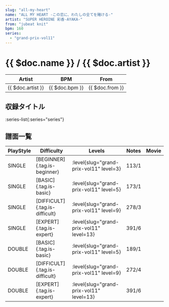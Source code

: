 ```yaml
---
slug: "all-my-heart"
name: "ALL MY HEART -この恋に、わたしの全てを賭ける-"
artist: "SUPER HEROINE 彩香-AYAKA-"
from: "jubeat knit"
bpm: 160
series:
  - "grand-prix-vol11"
---
```


# {{ $doc.name }} / {{ $doc.artist }}

|Artist|BPM|From|
|------|---|----|
|{{ $doc.artist }}|{{ $doc.bpm }}|{{ $doc.from }}|

## 収録タイトル

:series-list{:series="series"}

## 譜面一覧

|PlayStyle|Difficulty|Levels|Notes|Movie|
|---------|----------|------|-----|-----|
|SINGLE|[BEGINNER]{.tag.is-beginner}|<div class="field is-grouped is-grouped-multiline"> :level{slug="grand-prix-vol11" level=3}</div>|113/1||
|SINGLE|[BASIC]{.tag.is-basic}|<div class="field is-grouped is-grouped-multiline"> :level{slug="grand-prix-vol11" level=5}</div>|173/1||
|SINGLE|[DIFFICULT]{.tag.is-difficult}|<div class="field is-grouped is-grouped-multiline"> :level{slug="grand-prix-vol11" level=9}</div>|278/3||
|SINGLE|[EXPERT]{.tag.is-expert}|<div class="field is-grouped is-grouped-multiline"> :level{slug="grand-prix-vol11" level=13}</div>|391/6||
|DOUBLE|[BASIC]{.tag.is-basic}|<div class="field is-grouped is-grouped-multiline"> :level{slug="grand-prix-vol11" level=5}</div>|189/1||
|DOUBLE|[DIFFICULT]{.tag.is-difficult}|<div class="field is-grouped is-grouped-multiline"> :level{slug="grand-prix-vol11" level=9}</div>|272/4||
|DOUBLE|[EXPERT]{.tag.is-expert}|<div class="field is-grouped is-grouped-multiline"> :level{slug="grand-prix-vol11" level=13}</div>|391/6||
